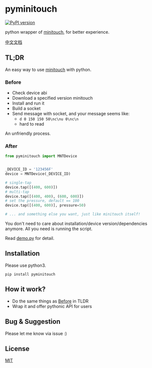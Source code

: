 # pyminitouch

[![PyPI version](https://badge.fury.io/py/pyminitouch.svg)](https://badge.fury.io/py/pyminitouch)

python wrapper of [minitouch](https://github.com/openstf/minitouch), for better experience.

[中文文档](README_zh.md)

## TL;DR

An easy way to use [minitouch](https://github.com/openstf/minitouch) with python. 

### Before

- Check device abi
- Download a specified version minitouch
- Install and run it
- Build a socket
- Send message with socket, and your message seems like:
    - `d 0 150 150 50\nc\nu 0\nc\n`
    - hard to read

An unfriendly process.

### After

```python
from pyminitouch import MNTDevice


_DEVICE_ID = '123456F'
device = MNTDevice(_DEVICE_ID)

# single-tap
device.tap([(400, 600)])
# multi-tap
device.tap([(400, 400), (600, 600)])
# set the pressure, default == 100
device.tap([(400, 600)], pressure=50)

# ... and something else you want, just like minitouch itself!
```

You don't need to care about installation/device version/dependencies anymore. All you need is running the script.

Read [demo.py](demo.py) for detail.

## Installation

Please use python3.

```
pip install pyminitouch
```

## How it work?

- Do the same things as [Before](#Before) in TLDR
- Wrap it and offer pythonic API for users

## Bug & Suggestion

Please let me know via issue :)

## License

[MIT](LICENSE)

